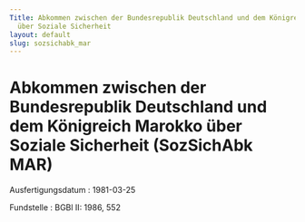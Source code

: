 ```yaml
---
Title: Abkommen zwischen der Bundesrepublik Deutschland und dem Königreich Marokko
  über Soziale Sicherheit
layout: default
slug: sozsichabk_mar
---
```


# Abkommen zwischen der Bundesrepublik Deutschland und dem Königreich Marokko über Soziale Sicherheit (SozSichAbk MAR)

Ausfertigungsdatum
:   1981-03-25

Fundstelle
:   BGBl II: 1986, 552

